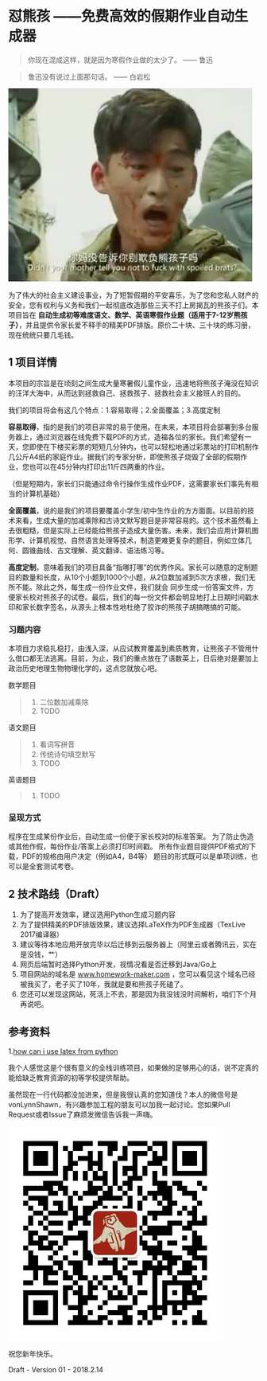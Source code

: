 # 怼熊孩 ——免费高效的假期作业自动生成器

> 你现在混成这样，就是因为寒假作业做的太少了。 —— 鲁迅

> 鲁迅没有说过上面那句话。 —— 白岩松

![what_is_spoiled_brat](image/spoiled_brat.jpg)

为了伟大的社会主义建设事业，为了短暂假期的平安喜乐，为了您和您私人财产的安全，您有权利与义务和我们一起彻底改造那些三天不打上房揭瓦的熊孩子们。本项目旨在 **自动生成初等难度语文、数学、英语寒假作业题（适用于7-12岁熊孩子）**，并且提供令家长爱不释手的精美PDF排版。原价二十块、三十块的练习册，现在统统只要几毛钱。

## 1 项目详情

本项目的宗旨是在顷刻之间生成大量寒暑假儿童作业，迅速地将熊孩子淹没在知识的汪洋大海中，从而达到拯救自己、拯救孩子、拯救社会主义接班人的目的。

我们的项目将会有这几个特点：1.容易取得；2.全面覆盖；3.高度定制

**容易取得**，指的是我们的项目非常的易于使用。在未来，本项目将会部署到多台服务器上，通过浏览器在线免费下载PDF的方式，造福各位的家长。我们希望有一天，您即使在下楼买彩票的短短几分钟内，也可以轻松地通过彩票站的打印机制作几公斤A4纸的家庭作业。据我们的专家分析，即使熊孩子烧毁了全部的假期作业，您也可以在45分钟内打印出11斤四两重的作业。

（但是短期内，家长们只能通过命令行操作生成作业PDF，这需要家长们事先有相当的计算机基础）

**全面覆盖**，说的是我们的项目要覆盖小学生/初中生作业的方方面面。以目前的技术来看，生成大量的加减乘除和古诗文默写题目是非常容易的。这个技术虽然看上去很粗糙，但是实际上已经能给熊孩子造成大量伤害。未来，我们会应用计算机图形学、计算机视觉、自然语言处理等技术，制造更难更复杂的题目，例如立体几何、圆锥曲线、古文理解、英文翻译、语法练习等。

**高度定制**，意味着我们的项目具备“指哪打哪”的优秀作风。家长可以随意的定制题目的数量和长度，从10个小题到1000个小题，从2位数加减到5次方求根，我们无所不能。除此之外，每生成一份作业文件，我们就会 同步生成一份答案文件，方便家长校对熊孩子的试卷。最后，我们的每一份文件都会明显地打上日期时间戳水印和家长数字签名，从源头上根本性地杜绝了狡诈的熊孩子胡搞瞎搞的可能。


### 习题内容

本项目力求稳扎稳打，由浅入深，从应试教育覆盖到素质教育，让熊孩子不管用什么借口都无法逃离。目前，为止，我们的重点放在了语数英上，日后绝对是要加上政治历史地理生物物理化学的，这点您就放心吧。

数学题目

> 1. 二位数加减乘除
> 2. TODO

语文题目

> 1. 看词写拼音
> 2. 传统诗句填空默写
> 3. TODO

英语题目

> 1. TODO

### 呈现方式

程序在生成某份作业后，自动生成一份便于家长校对的标准答案。
为了防止伪造或其他作假，每份作业/答案上必须打印时间戳。
所有作业题目提供PDF格式的下载，PDF的规格由用户决定（例如A4，B4等）
题目的形式既可以是单项训练，也可以是全套测试考卷。 

## 2 技术路线（Draft）

1. 为了提高开发效率，建议选用Python生成习题内容
2. 为了提供精美的PDF排版效果，建议选择LaTeX作为PDF生成器（TexLive 2017编译器）
3. 建议等待本地应用开放完毕以后迁移到云服务器上（阿里云或者腾讯云，实在是没钱，艹）
4. 网页后端暂时选择Python开发，视情况看是否迁移到Java/Go上
5. 项目网站的域名是 www.homework-maker.com ，您可以看见这个域名已经被我买了，老子买了10年，我就是要和熊孩子死磕了。
6. 您还可以发现这网站，死活上不去，那是因为我没钱没时间解析，咱们下个月再说吧。

## 参考资料

1.[how can i use latex from python](https://tex.stackexchange.com/questions/885/how-can-i-use-latex-from-python)

我个人感觉这是个很有意义的全栈训练项目，如果做的足够用心的话，说不定真的能给缺乏教育资源的初等学校提供帮助。

虽然现在一行代码都没加进来，但是我很认真的您知道伐？本人的微信号是vonLynnShawn，有兴趣参加工程的朋友可以加我一起讨论。您如果Pull Request或者Issue了麻烦发微信告诉我一声嗨。

![my_id](image/wechat_id.jpg)

祝您新年快乐。

Draft - Version 01 - 2018.2.14 